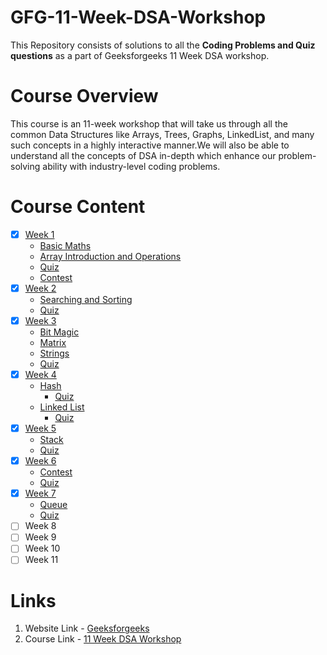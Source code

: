 # GFG-11-Week-DSA-Workshop

This Repository consists of solutions to all the **Coding Problems and Quiz questions** as a part of Geeksforgeeks 11 Week DSA workshop.

# Course Overview

This course is an 11-week workshop that will take us through all the common Data Structures like Arrays, Trees, Graphs, LinkedList, and 
many such concepts in a highly interactive manner.We will also be able to understand all the concepts of DSA in-depth which enhance our problem-solving ability with industry-level coding problems.

# Course Content

- [x] [Week 1](https://github.com/Harini-Pavithra/GFG-11-Week-DSA-Workshop/tree/main/Week%201)
  - [Basic Maths](https://github.com/Harini-Pavithra/GFG-11-Week-DSA-Workshop/tree/main/Week%201/Problem/Mathematics)
  - [Array Introduction and Operations](https://github.com/Harini-Pavithra/GFG-11-Week-DSA-Workshop/tree/main/Week%201/Problem/Arrays)
  - [Quiz](https://github.com/Harini-Pavithra/GFG-11-Week-DSA-Workshop/tree/main/Week%201/Quiz)
  - [Contest](https://github.com/Harini-Pavithra/GFG-11-Week-DSA-Workshop/tree/main/Week%201/Contest)
- [x] [Week 2](https://github.com/Harini-Pavithra/GFG-11-Week-DSA-Workshop/tree/main/Week%202)
  - [Searching and Sorting](https://github.com/Harini-Pavithra/GFG-11-Week-DSA-Workshop/tree/main/Week%202/Searching%20and%20Sorting)
  - [Quiz](https://github.com/Harini-Pavithra/GFG-11-Week-DSA-Workshop/tree/main/Week%202/Quiz)
- [x] [Week 3](https://github.com/Harini-Pavithra/GFG-11-Week-DSA-Workshop/tree/main/Week%203)
   - [Bit Magic](https://github.com/Harini-Pavithra/GFG-11-Week-DSA-Workshop/tree/main/Week%203/Bit%20Magic)
   - [Matrix](https://github.com/Harini-Pavithra/GFG-11-Week-DSA-Workshop/tree/main/Week%203/Matrix)
   - [Strings](https://github.com/Harini-Pavithra/GFG-11-Week-DSA-Workshop/tree/main/Week%203/Strings)
   - [Quiz](https://github.com/Harini-Pavithra/GFG-11-Week-DSA-Workshop/tree/main/Week%203/Strings/Quiz)
- [x] [Week 4](https://github.com/Harini-Pavithra/GFG-11-Week-DSA-Workshop/tree/main/Week%204)
   - [Hash](https://github.com/Harini-Pavithra/GFG-11-Week-DSA-Workshop/tree/main/Week%204/Hash)
      - [Quiz](https://github.com/Harini-Pavithra/GFG-11-Week-DSA-Workshop/tree/main/Week%204/Hash/Quiz)
   - [Linked List](https://github.com/Harini-Pavithra/GFG-11-Week-DSA-Workshop/tree/main/Week%204/Linked%20LIst)
      - [Quiz](https://github.com/Harini-Pavithra/GFG-11-Week-DSA-Workshop/tree/main/Week%204/Linked%20LIst/Quiz)
- [x] [Week 5](https://github.com/Harini-Pavithra/GFG-11-Week-DSA-Workshop/tree/main/Week%205)
   - [Stack](https://github.com/Harini-Pavithra/GFG-11-Week-DSA-Workshop/tree/main/Week%205/Stack)
   - [Quiz](https://github.com/Harini-Pavithra/GFG-11-Week-DSA-Workshop/tree/main/Week%205/Quiz)
- [x] [Week 6](https://github.com/Harini-Pavithra/GFG-11-Week-DSA-Workshop/tree/main/Week%206)
   -  [Contest](https://github.com/Harini-Pavithra/GFG-11-Week-DSA-Workshop/tree/main/Week%206/Contest)
   -  [Quiz](https://github.com/Harini-Pavithra/GFG-11-Week-DSA-Workshop/tree/main/Week%206/Quiz)
- [x] [Week 7](https://github.com/Harini-Pavithra/GFG-11-Week-DSA-Workshop/tree/main/Week%207)
   -  [Queue](https://github.com/Harini-Pavithra/GFG-11-Week-DSA-Workshop/tree/main/Week%207)
   -  [Quiz](https://github.com/Harini-Pavithra/GFG-11-Week-DSA-Workshop/tree/main/Week%207/Quiz)
- [ ] Week 8
- [ ] Week 9
- [ ] Week 10
- [ ] Week 11

# Links

1. Website Link - [Geeksforgeeks](https://www.geeksforgeeks.org/)
2. Course Link - [11 Week DSA Workshop](https://practice.geeksforgeeks.org/courses/Workshop-DSA?vC=1)
